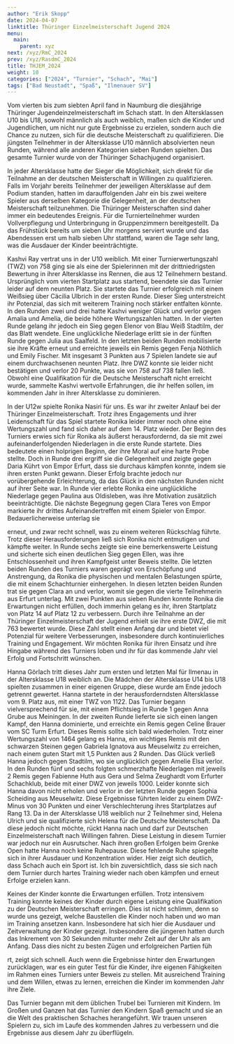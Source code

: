 ```yaml
---
author: "Erik Skopp"
date: 2024-04-07
linktitle: Thüringer Einzelmeisterschaft Jugend 2024 
menu:
  main:
    parent: xyz
next: /xyz/RmC_2024
prev: /xyz/RasdmC_2024
title: THJEM_2024
weight: 10
categories: ["2024", "Turnier", "Schach", "Mai"]
tags: ["Bad Neustadt", "Spaß", "Ilmenauer SV"]
---
```


Vom vierten bis zum siebten April fand in Naumburg die diesjährige Thüringer Jugendeinzelmeisterschaft im Schach statt. In den Altersklassen U10 bis U18, sowohl männlich als auch weiblich, maßen sich die Kinder und Jugendlichen, um nicht nur gute Ergebnisse zu erzielen, sondern auch die Chance zu nutzen, sich für die deutsche Meisterschaft zu qualifizieren. Die jüngsten Teilnehmer in der Altersklasse U10 männlich absolvierten neun Runden, während alle anderen Kategorien sieben Runden spielten. Das gesamte Turnier wurde von der Thüringer Schachjugend organisiert.

In jeder Altersklasse hatte der Sieger die Möglichkeit, sich direkt für die Teilnahme an der deutschen Meisterschaft in Willingen zu qualifizieren. Falls im Vorjahr bereits Teilnehmer der jeweiligen Altersklasse auf dem Podium standen, hatten im darauffolgenden Jahr ein bis zwei weitere Spieler aus derselben Kategorie die Gelegenheit, an der deutschen Meisterschaft teilzunehmen. Die Thüringer Meisterschaften sind daher immer ein bedeutendes Ereignis. Für die Turnierteilnehmer wurden Vollverpflegung und Unterbringung in Gruppenzimmern bereitgestellt. Da das Frühstück bereits um sieben Uhr morgens serviert wurde und das Abendessen erst um halb sieben Uhr stattfand, waren die Tage sehr lang, was die Ausdauer der Kinder beeinträchtigte.

Kashvi Ray vertrat uns in der U10 weiblich. Mit einer Turnierwertungszahl (TWZ) von 758 ging sie als eine der Spielerinnen mit der drittniedrigsten Bewertung in ihrer Altersklasse ins Rennen, die aus 12 Teilnehmern bestand. Ursprünglich vom vierten Startplatz aus startend, beendete sie das Turnier leider auf dem neunten Platz. Sie startete das Turnier erfolgreich mit einem Weißsieg über Cäcilia Ulbrich in der ersten Runde. Dieser Sieg unterstreicht ihr Potenzial, das sich mit weiterem Training noch stärker entfalten könnte. In den Runden zwei und drei hatte Kashvi weniger Glück und verlor gegen Amalia und Amelia, die beide höhere Wertungszahlen hatten. In der vierten Runde gelang ihr jedoch ein Sieg gegen Elenor von Blau Weiß Stadtilm, der das Blatt wendete. Eine unglückliche Niederlage erlitt sie in der fünften Runde gegen Julia aus Saalfeld. In den letzten beiden Runden mobilisierte sie ihre Kräfte erneut und erreichte jeweils ein Remis gegen Fenja Nöthlich und Emily Fischer. Mit insgesamt 3 Punkten aus 7 Spielen landete sie auf einem durchwachsenen neunten Platz. Ihre DWZ konnte sie leider nicht bestätigen und verlor 20 Punkte, was sie von 758 auf 738 fallen ließ. Obwohl eine Qualifikation für die Deutsche Meisterschaft nicht erreicht wurde, sammelte Kashvi wertvolle Erfahrungen, die ihr helfen sollen, im kommenden Jahr in ihrer Altersklasse zu dominieren.

In der U12w spielte Ronika Nasiri für uns. Es war ihr zweiter Anlauf bei der Thüringer Einzelmeisterschaft. Trotz ihres Engagements und ihrer Leidenschaft für das Spiel startete Ronika leider immer noch ohne eine Wertungszahl und fand sich daher auf dem 14. Platz wieder. Der Beginn des Turniers erwies sich für Ronika als äußerst herausfordernd, da sie mit zwei aufeinanderfolgenden Niederlagen in die erste Runde startete. Dies bedeutete einen holprigen Beginn, der ihre Moral auf eine harte Probe stellte. Doch in Runde drei ergriff sie die Gelegenheit und zeigte gegen Daria Kührt von Empor Erfurt, dass sie durchaus kämpfen konnte, indem sie ihren ersten Punkt gewann. Dieser Erfolg brachte jedoch nur vorübergehende Erleichterung, da das Glück in den nächsten Runden nicht auf ihrer Seite war. In Runde vier erlebte Ronika eine unglückliche Niederlage gegen Paulina aus Oldisleben, was ihre Motivation zusätzlich beeinträchtigte. Die nächste Begegnung gegen Clara Teres von Empor markierte ihr drittes Aufeinandertreffen mit einem Spieler von Empor. Bedauerlicherweise unterlag sie

 erneut, und zwar recht schnell, was zu einem weiteren Rückschlag führte. Trotz dieser Herausforderungen ließ sich Ronika nicht entmutigen und kämpfte weiter. In Runde sechs zeigte sie eine bemerkenswerte Leistung und sicherte sich einen deutlichen Sieg gegen Ellen, was ihre Entschlossenheit und ihren Kampfgeist unter Beweis stellte. Die letzten beiden Runden des Turniers waren geprägt von Erschöpfung und Anstrengung, da Ronika die physischen und mentalen Belastungen spürte, die mit einem Schachturnier einhergehen. In diesen letzten beiden Runden trat sie gegen Clara an und verlor, womit sie gegen die vierte Teilnehmerin aus Erfurt unterlag. Mit zwei Punkten aus sieben Runden konnte Ronika die Erwartungen nicht erfüllen, doch immerhin gelang es ihr, ihren Startplatz von Platz 14 auf Platz 12 zu verbessern. Durch ihre Teilnahme an der Thüringer Einzelmeisterschaft der Jugend erhielt sie ihre erste DWZ, die mit 763 bewertet wurde. Diese Zahl stellt einen Anfang dar und bietet viel Potenzial für weitere Verbesserungen, insbesondere durch kontinuierliches Training und Engagement. Wir möchten Ronika für ihren Einsatz und ihre Hingabe während des Turniers loben und ihr für das kommende Jahr viel Erfolg und Fortschritt wünschen.

Hanna Görlach tritt dieses Jahr zum ersten und letzten Mal für Ilmenau in der Altersklasse U18 weiblich an. Die Mädchen der Altersklasse U14 bis U18 spielten zusammen in einer eigenen Gruppe, diese wurde am Ende jedoch getrennt gewertet. Hanna startete in der herausforderndsten Altersklasse vom 9. Platz aus, mit einer TWZ von 1122. Das Turnier begann vielversprechend für sie, mit einem Pflichtsieg in Runde 1 gegen Anna Grube aus Meiningen. In der zweiten Runde lieferte sie sich einen langen Kampf, den Hanna dominierte, und erreichte ein Remis gegen Celine Brauer vom SC Turm Erfurt. Dieses Remis sollte sich bald wiederholen. Trotz einer Wertungszahl von 1464 gelang es Hanna, ein wichtiges Remis mit den schwarzen Steinen gegen Gabriela Ignatova aus Meuselwitz zu erreichen, nach einem guten Start mit 1,5 Punkten aus 2 Runden. Das Glück verließ Hanna jedoch gegen Stadtilm, wo sie unglücklich gegen Amelie Elsa verlor. In den Runden fünf und sechs folgten schmerzhafte Niederlagen mit jeweils 2 Remis gegen Fabienne Huth aus Gera und Selma Zeughardt vom Erfurter Schachklub, beide mit einer DWZ von jeweils 1000. Leider konnte sich Hanna davon nicht erholen und verlor in der letzten Runde gegen Sophia Scheiding aus Meuselwitz. Diese Ergebnisse führten leider zu einem DWZ-Minus von 30 Punkten und einer Verschlechterung ihres Startplatzes auf Rang 13. Da in der Altersklasse U18 weiblich nur 2 Teilnehmer sind, Helena Ulrich und sie qualifizierte sich Helena für die Deutsche Meisterschaft. Da diese jedoch nicht möchte, rückt Hanna nach und darf zur Deutschen Einzelmeisterschaft nach Willingen fahren. Diese Leistung in diesem Turnier war jedoch nur ein Ausrutscher. Nach ihren großen Erfolgen beim Grenke Open hatte Hanna noch keine Ruhepause. Diese fehlende Ruhe spiegelte sich in ihrer Ausdauer und Konzentration wider. Hier zeigt sich deutlich, dass Schach auch ein Sport ist. Ich bin zuversichtlich, dass sie sich nach dem Turnier durch hartes Training wieder nach oben kämpfen und erneut Erfolge erzielen kann.

Keines der Kinder konnte die Erwartungen erfüllen. Trotz intensivem Training konnte keines der Kinder durch eigene Leistung eine Qualifikation zu der Deutschen Meisterschaft erringen. Dies ist nicht schlimm, denn so wurde uns gezeigt, welche Baustellen die Kinder noch haben und wo man im Training ansetzen kann. Insbesondere hat sich hier die Ausdauer und Zeitverwaltung der Kinder gezeigt. Insbesondere die jüngeren hatten durch das Inkrement von 30 Sekunden mitunter mehr Zeit auf der Uhr als am Anfang. Dass dies nicht zu besten Zügen und erfolgreichen Partien füh

rt, zeigt sich schnell. Auch wenn die Ergebnisse hinter den Erwartungen zurücklagen, war es ein guter Test für die Kinder, ihre eigenen Fähigkeiten im Rahmen eines Turniers unter Beweis zu stellen. Mit ausreichend Training und dem Willen, etwas zu lernen, erreichen die Kinder im kommenden Jahr ihre Ziele.

Das Turnier begann mit dem üblichen Trubel bei Turnieren mit Kindern. Im Großen und Ganzen hat das Turnier den Kindern Spaß gemacht und sie an die Welt des praktischen Schaches herangeführt. Wir trauen unseren Spielern zu, sich im Laufe des kommenden Jahres zu verbessern und die Ergebnisse aus diesem Jahr zu überflügeln.
